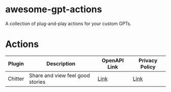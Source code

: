 # awesome-gpt-actions
A collection of plug-and-play actions for your custom GPTs.

# Actions
| Plugin | Description | OpenAPI Link | Privacy Policy |
| --- | ---| ---| --- |
| Chitter | Share and view feel good stories | [Link](https://codeontherocks.dev/openapi.yaml) | [Link](https://codeontherocks.dev/privacy-policy)|
